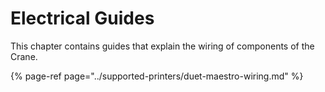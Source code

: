 # Electrical Guides

This chapter contains guides that explain the wiring of components of the Crane.

{% page-ref page="../supported-printers/duet-maestro-wiring.md" %}

